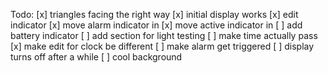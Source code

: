 Todo:
[x] triangles facing the right way
[x] initial display works
[x] edit indicator
[x] move alarm indicator in
[x] move active indicator in
[ ] add battery indicator
[ ] add section for light testing
[ ] make time actually pass
[x] make edit for clock be different
[ ] make alarm get triggered
[ ] display turns off after a while
[ ] cool background